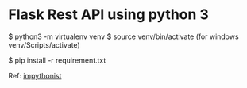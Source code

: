 # Flask Rest API using python 3

$ python3 -m virtualenv venv
$ source venv/bin/activate  (for windows venv/Scripts/activate)

$ pip install -r requirement.txt

Ref: [impythonist](https://impythonist.wordpress.com/2015/07/12/build-an-api-under-30-lines-of-code-with-python-and-flask/) 
